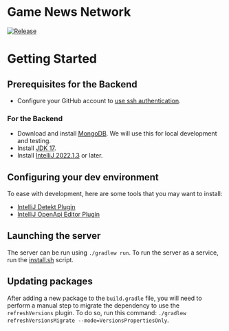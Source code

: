 # Game News Network 

[![Release](https://github.com/gaaliciA1990/GameNewsNetwork_ChatGPT/actions/workflows/Release.yml/badge.svg)](https://github.com/gaaliciA1990/GameNewsNetwork_ChatGPT/actions/workflows/Release.yml)

# Getting Started

## Prerequisites for the Backend
- Configure your GitHub account to [use ssh authentication](https://docs.github.com/en/authentication/connecting-to-github-with-ssh/generating-a-new-ssh-key-and-adding-it-to-the-ssh-agent).
### For the Backend
- Download and install [MongoDB](https://www.mongodb.com/try/download/community). We will use this for local development and testing.
- Install [JDK 17](https://www.oracle.com/java/technologies/downloads/).
- Install [IntelliJ 2022.1.3](https://www.jetbrains.com/idea/download/) or later.

## Configuring your dev environment

To ease with development, here are some tools that you may want to install:
- [IntelliJ Detekt Plugin](https://plugins.jetbrains.com/plugin/10761-detekt)
- [IntelliJ OpenApi Editor Plugin](https://plugins.jetbrains.com/plugin/14837-openapi-swagger-editor)

## Launching the server

The server can be run using `./gradlew run`. To run the server as a service, run the [install.sh](https://github.com/gaaliciA1990/GameNewsNetwork_ChatGPT/blob/main/install.sh) script.

## Updating packages

After adding a new package to the `build.gradle` file, you will need to perform a manual step to migrate the dependency to use the `refreshVersions` plugin.
To do so, run this command: `./gradlew refreshVersionsMigrate --mode=VersionsPropertiesOnly`.
